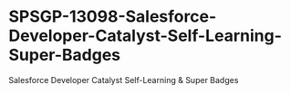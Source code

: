 # SPSGP-13098-Salesforce-Developer-Catalyst-Self-Learning-Super-Badges
Salesforce Developer Catalyst Self-Learning &amp; Super Badges
